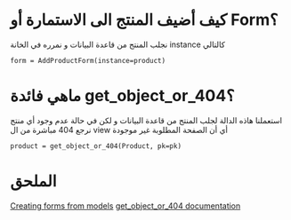 # كيف أضيف المنتج الى الاستمارة أو Form؟

نجلب المنتج من قاعدة البيانات و نمرره في الخانة instance كالتالي

```
form = AddProductForm(instance=product)
```

# ماهي فائدة get_object_or_404؟

استعملنا هاذه الدالة لجلب المنتج من قاعدة البيانات و لكن في حالة عدم وجود أي منتج نرجع 404 مباشرة من ال view أي أن الصفحة المطلوبة غير موجودة

```
product = get_object_or_404(Product, pk=pk)
```

# الملحق

[Creating forms from models](https://docs.djangoproject.com/en/3.0/topics/forms/modelforms/)
[get_object_or_404 documentation](https://docs.djangoproject.com/en/3.0/topics/http/shortcuts/#get-object-or-404)
